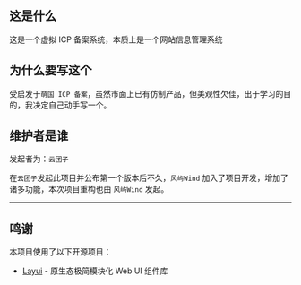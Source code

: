 ## 这是什么

这是一个虚拟 ICP 备案系统，本质上是一个网站信息管理系统

## 为什么要写这个

受启发于`萌国 ICP 备案`，虽然市面上已有仿制产品，但美观性欠佳，出于学习的目的，我决定自己动手写一个。

## 维护者是谁

发起者为：`云团子`

在`云团子`发起此项目并公布第一个版本后不久，`风屿Wind` 加入了项目开发，增加了诸多功能，本次项目重构也由 `风屿Wind` 发起。

---

## 鸣谢
本项目使用了以下开源项目：
- [Layui](https://github.com/layui/layui) - 原生态极简模块化 Web UI 组件库